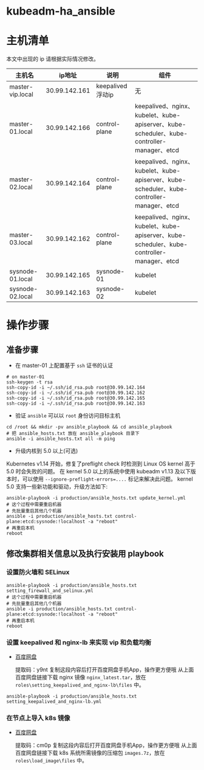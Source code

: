 # kubeadm-ha_ansible

# 主机清单

本文中出现的 ip 请根据实际情况修改。

| 主机名 | ip地址 | 说明 | 组件 |
| --- | --- | --- | --- |
| master-vip.local | 30.99.142.161 | keepalived 浮动ip | 无 |
| master-01.local | 30.99.142.166 | control-plane | keepalived、nginx、kubelet、kube-apiserver、kube-scheduler、kube-controller-manager、etcd |
| master-02.local | 30.99.142.164 | control-plane | keepalived、nginx、kubelet、kube-apiserver、kube-scheduler、kube-controller-manager、etcd |
| master-03.local | 30.99.142.162 | control-plane | keepalived、nginx、kubelet、kube-apiserver、kube-scheduler、kube-controller-manager、etcd |
| sysnode-01.local | 30.99.142.165 | sysnode-01 | kubelet |
| sysnode-02.local | 30.99.142.163 | sysnode-02 | kubelet |

# 操作步骤

## 准备步骤

- 在 master-01 上配置基于 `ssh` 证书的认证

```
# on master-01
ssh-keygen -t rsa
ssh-copy-id -i ~/.ssh/id_rsa.pub root@30.99.142.164
ssh-copy-id -i ~/.ssh/id_rsa.pub root@30.99.142.162
ssh-copy-id -i ~/.ssh/id_rsa.pub root@30.99.142.165
ssh-copy-id -i ~/.ssh/id_rsa.pub root@30.99.142.163
```

- 验证 `ansible` 可以以 `root` 身份访问目标主机

```
cd /root && mkdir -pv ansible_playbook && cd ansible_playbook
# 把 ansible_hosts.txt 放在 ansible_playbook 目录下
ansible -i ansible_hosts.txt all -m ping
```

- 升级内核到 5.0 以上(可选)

Kubernetes v1.14 开始，修复了preflight check 时检测到 Linux OS kernel 高于 5.0 时会失败的问题。
在 kernel 5.0 以上的系统中使用 kubeadm v1.13 及以下版本时，可以使用 `--ignore-preflight-errors=....` 标记来解决此问题。
kernel 5.0 支持一些新功能和驱动，升级方法如下:

```
ansible-playbook -i production/ansible_hosts.txt update_kernel.yml
# 这个过程中需要重启机器
# 先批量重启其他几个机器
ansible -i production/ansible_hosts.txt control-plane:etcd:sysnode:!localhost -a "reboot"
# 再重启本机
reboot
```

## 修改集群相关信息以及执行安装用 playbook

### 设置防火墙和 SELinux

```
ansible-playbook -i production/ansible_hosts.txt setting_firewall_and_selinux.yml
# 这个过程中需要重启机器
# 先批量重启其他几个机器
ansible -i production/ansible_hosts.txt control-plane:etcd:sysnode:!localhost -a "reboot"
# 再重启本机
reboot
```

### 设置 keepalived 和 nginx-lb 来实现 vip 和负载均衡

-   [百度网盘](https://pan.baidu.com/s/174rRZRBi5XgsLVE82Wk6VQ)

    提取码：y9nt 
    复制这段内容后打开百度网盘手机App，操作更方便哦
    从上面百度网盘链接下载 nginx 镜像 `nginx_latest.tar`，放在 `roles\setting_keepalived_and_nginx-lb\files` 中。

```
ansible-playbook -i production/ansible_hosts.txt setting_keepalived_and_nginx-lb.yml
```

### 在节点上导入 k8s 镜像

-   [百度网盘](https://pan.baidu.com/s/15CSbS6ZR80X2F3nwk4j1cw)

    提取码：cm0p 
    复制这段内容后打开百度网盘手机App，操作更方便哦
    从上面百度网盘链接下载 k8s 系统所需镜像的压缩包 `images.7z`，放在 `roles\load_image\files` 中。

